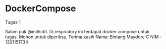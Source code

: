 # DockerCompose
Tugas 1

Salam pak @milhcbt. Di respiratory ini terdapat docker compose untuk tugas. Mohon untuk diperiksa. Terima kasih
Nama: Bintang Maydore C
NIM : 1301151734
